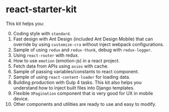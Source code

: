 # react-starter-kit

This kit helps you:

0. Coding style with `standard`.
1. Fast design with Ant Design (included Ant Design Mobile) that can override by using `customize-cra` without inject webpack configurations.
2. Sample of using `redux` and `redux-thunk`, debug with `redux-logger`.
3. Using `react-router` with redux.
4. How to use `emotion` (emotion-js) in a react project.
4. Fetch data from APIs using `axios` with cache.
5. Sample of passing variables/constants to react component.
6. Sample of using `react-content-loader` for loading data.
7. Building production with Gulp 4 tasks. This kit also helps you understand how to inject built files into Django templates.  
8. Flexible `XPagination` component that is very good for UX in mobile device.
9. Other components and utilities are ready to use and easy to modify.
